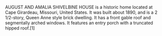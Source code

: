 AUGUST AND AMALIA SHIVELBINE HOUSE is a historic home located at Cape Girardeau, Missouri, United States. It was built about 1890, and is a 2 1/2-story, Queen Anne style brick dwelling. It has a front gable roof and segmentally arched windows. It features an entry porch with a truncated hipped roof.[1]
